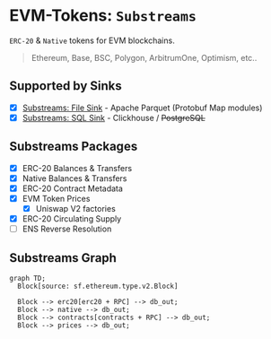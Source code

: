 # EVM-Tokens: `Substreams`

`ERC-20` & `Native` tokens for EVM blockchains.

> Ethereum, Base, BSC, Polygon, ArbitrumOne, Optimism, etc..

## Supported by Sinks

- [x] [Substreams: File Sink](https://github.com/streamingfast/substreams-sink-files) - Apache Parquet (Protobuf Map modules)
- [x] [Substreams: SQL Sink](https://github.com/streamingfast/substreams-sink-sql) - Clickhouse / ~~PostgreSQL~~

## Substreams Packages

- [x] ERC-20 Balances & Transfers
- [x] Native Balances & Transfers
- [x] ERC-20 Contract Metadata
- [x] EVM Token Prices
  - [x] Uniswap V2 factories
- [x] ERC-20 Circulating Supply
- [ ] ENS Reverse Resolution

## Substreams Graph

```mermaid
graph TD;
  Block[source: sf.ethereum.type.v2.Block]

  Block --> erc20[erc20 + RPC] --> db_out;
  Block --> native --> db_out;
  Block --> contracts[contracts + RPC] --> db_out;
  Block --> prices --> db_out;
```
